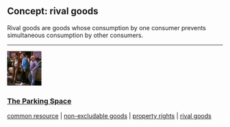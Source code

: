 ## Concept: rival goods

Rival goods are goods whose consumption by one consumer prevents simultaneous consumption by other consumers.

<hr>
<div class="clip-listing">
<img src="media/icons/parking_space.jpg" alt="The Parking Space icon">

### [The Parking Space](/clip/38/)

[common resource](/concept/common-resource/) | [non-excludable goods](/concept/non-excludable-goods/) | [property rights](/concept/property-rights/) | [rival goods](/concept/rival-goods/)
</div>

